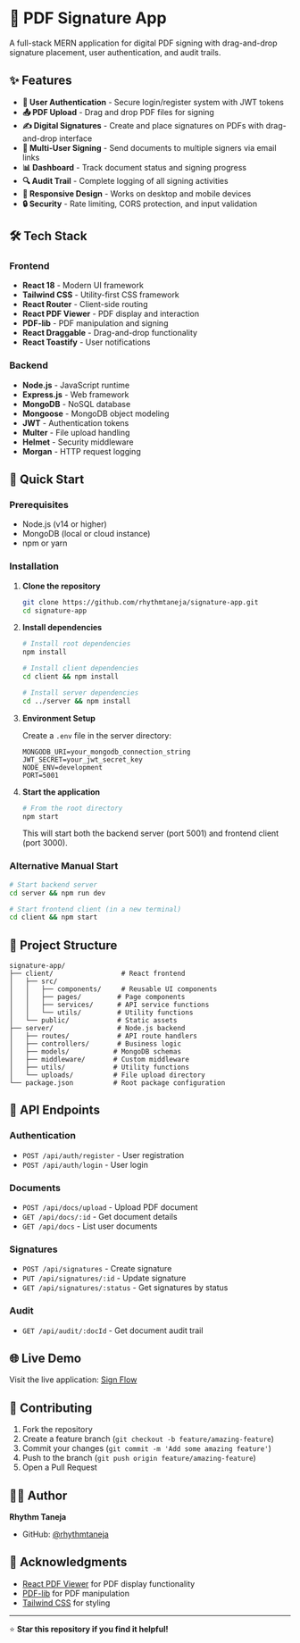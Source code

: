 # 📄 PDF Signature App

A full-stack MERN application for digital PDF signing with drag-and-drop signature placement, user authentication, and audit trails.

## ✨ Features

- **🔐 User Authentication** - Secure login/register system with JWT tokens
- **📤 PDF Upload** - Drag and drop PDF files for signing
- **✍️ Digital Signatures** - Create and place signatures on PDFs with drag-and-drop interface
- **👥 Multi-User Signing** - Send documents to multiple signers via email links
- **📊 Dashboard** - Track document status and signing progress
- **🔍 Audit Trail** - Complete logging of all signing activities
- **📱 Responsive Design** - Works on desktop and mobile devices
- **🔒 Security** - Rate limiting, CORS protection, and input validation

## 🛠️ Tech Stack

### Frontend
- **React 18** - Modern UI framework
- **Tailwind CSS** - Utility-first CSS framework
- **React Router** - Client-side routing
- **React PDF Viewer** - PDF display and interaction
- **PDF-lib** - PDF manipulation and signing
- **React Draggable** - Drag-and-drop functionality
- **React Toastify** - User notifications

### Backend
- **Node.js** - JavaScript runtime
- **Express.js** - Web framework
- **MongoDB** - NoSQL database
- **Mongoose** - MongoDB object modeling
- **JWT** - Authentication tokens
- **Multer** - File upload handling
- **Helmet** - Security middleware
- **Morgan** - HTTP request logging

## 🚀 Quick Start

### Prerequisites
- Node.js (v14 or higher)
- MongoDB (local or cloud instance)
- npm or yarn

### Installation

1. **Clone the repository**
   ```bash
   git clone https://github.com/rhythmtaneja/signature-app.git
   cd signature-app
   ```

2. **Install dependencies**
   ```bash
   # Install root dependencies
   npm install
   
   # Install client dependencies
   cd client && npm install
   
   # Install server dependencies
   cd ../server && npm install
   ```

3. **Environment Setup**
   
   Create a `.env` file in the server directory:
   ```env
   MONGODB_URI=your_mongodb_connection_string
   JWT_SECRET=your_jwt_secret_key
   NODE_ENV=development
   PORT=5001
   ```

4. **Start the application**
   ```bash
   # From the root directory
   npm start
   ```
   
   This will start both the backend server (port 5001) and frontend client (port 3000).

### Alternative Manual Start

```bash
# Start backend server
cd server && npm run dev

# Start frontend client (in a new terminal)
cd client && npm start
```

## 📁 Project Structure

```
signature-app/
├── client/                 # React frontend
│   ├── src/
│   │   ├── components/     # Reusable UI components
│   │   ├── pages/         # Page components
│   │   ├── services/      # API service functions
│   │   └── utils/         # Utility functions
│   └── public/            # Static assets
├── server/                # Node.js backend
│   ├── routes/            # API route handlers
│   ├── controllers/       # Business logic
│   ├── models/           # MongoDB schemas
│   ├── middleware/       # Custom middleware
│   ├── utils/            # Utility functions
│   └── uploads/          # File upload directory
└── package.json          # Root package configuration
```

## 🔧 API Endpoints

### Authentication
- `POST /api/auth/register` - User registration
- `POST /api/auth/login` - User login

### Documents
- `POST /api/docs/upload` - Upload PDF document
- `GET /api/docs/:id` - Get document details
- `GET /api/docs` - List user documents

### Signatures
- `POST /api/signatures` - Create signature
- `PUT /api/signatures/:id` - Update signature
- `GET /api/signatures/:status` - Get signatures by status

### Audit
- `GET /api/audit/:docId` - Get document audit trail

## 🌐 Live Demo

Visit the live application: [Sign Flow](https://sign-flow-y9li.vercel.app)

## 🤝 Contributing

1. Fork the repository
2. Create a feature branch (`git checkout -b feature/amazing-feature`)
3. Commit your changes (`git commit -m 'Add some amazing feature'`)
4. Push to the branch (`git push origin feature/amazing-feature`)
5. Open a Pull Request

## 👨‍💻 Author

**Rhythm Taneja**
- GitHub: [@rhythmtaneja](https://github.com/rhythmtaneja)

## 🙏 Acknowledgments

- [React PDF Viewer](https://react-pdf-viewer.dev/) for PDF display functionality
- [PDF-lib](https://pdf-lib.js.org/) for PDF manipulation
- [Tailwind CSS](https://tailwindcss.com/) for styling

---

⭐ **Star this repository if you find it helpful!**
